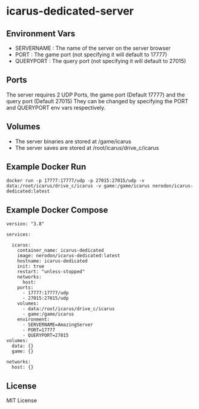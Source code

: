# icarus-dedicated-server

## Environment Vars
- SERVERNAME : The name of the server on the server browser
- PORT : The game port (not specifying it will default to 17777)
- QUERYPORT : The query port (not specifying it will default to 27015)

## Ports
The server requires 2 UDP Ports, the game port (Default 17777) and the query port (Default 27015)
They can be changed by specifying the PORT and QUERYPORT env vars respectively.

## Volumes
- The server binaries are stored at /game/icarus
- The server saves are stored at /root/icarus/drive_c/icarus

## Example Docker Run
```
docker run -p 17777:17777/udp -p 27015:27015/udp -v data:/root/icarus/drive_c/icarus -v game:/game/icarus nerodon/icarus-dedicated:latest
```
## Example Docker Compose
```
version: "3.8"

services:
 
  icarus:
    container_name: icarus-dedicated
    image: nerodon/icarus-dedicated:latest
    hostname: icarus-dedicated
    init: true
    restart: "unless-stopped"
    networks:
      host:
    ports:
      - 17777:17777/udp
      - 27015:27015/udp
    volumes:
      - data:/root/icarus/drive_c/icarus
      - game:/game/icarus
    environment:
      - SERVERNAME=AmazingServer
      - PORT=17777
      - QUERYPORT=27015
volumes:
  data: {}
  game: {}
 
networks:
  host: {}
```

## License
MIT License

